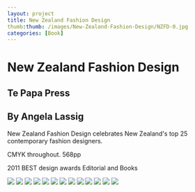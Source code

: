 ```yaml
---
layout: project
title: New Zealand Fashion Design
thumb:thumb: /images/New-Zealand-Fashion-Design/NZFD-0.jpg
categories: [Book]
---
```


# New Zealand Fashion Design

## Te Papa Press
## By Angela Lassig

New Zealand Fashion Design celebrates New Zealand's top 25 contemporary fashion designers.

CMYK throughout. 568pp

2011 BEST design awards 
Editorial and Books

![](/images//images/New-Zealand-Fashion-Design/NZFD-1.jpg)
![](/images//images/New-Zealand-Fashion-Design/NZFD-2.jpg)
![](/images//images/New-Zealand-Fashion-Design/NZFD-3.jpg)
![](/images//images/New-Zealand-Fashion-Design/NZFD-4.jpg)
![](/images//images/New-Zealand-Fashion-Design/NZFD-5.jpg)
![](/images//images/New-Zealand-Fashion-Design/NZFD-6.jpg)
![](/images//images/New-Zealand-Fashion-Design/NZFD-7.jpg)
![](/images//images/New-Zealand-Fashion-Design/NZFD-8.jpg)
![](/images//images/New-Zealand-Fashion-Design/NZFD-9.jpg)
![](/images//images/New-Zealand-Fashion-Design/NZFD-10.jpg)
![](/images//images/New-Zealand-Fashion-Design/NZFD-11.jpg)
![](/images//images/New-Zealand-Fashion-Design/NZFD-12.jpg)
![](/images//images/New-Zealand-Fashion-Design/NZFD-13.jpg)